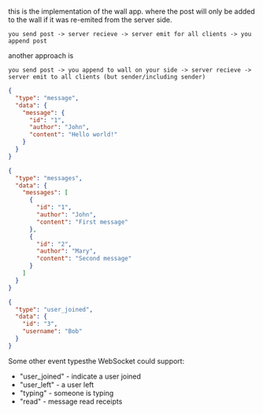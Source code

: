 this is the implementation of the wall app. where the post will only be added to the wall if it was re-emited from the server side. 
```
you send post -> server recieve -> server emit for all clients -> you append post
```
another approach is

```
you send post -> you append to wall on your side -> server recieve -> server emit to all clients (but sender/including sender)
```



```json
{
  "type": "message", 
  "data": {
    "message": {
      "id": "1", 
      "author": "John", 
      "content": "Hello world!" 
    } 
  } 
} 

{
  "type": "messages", 
  "data": {
    "messages": [
      {
        "id": "1", 
        "author": "John", 
        "content": "First message" 
      }, 
      {
        "id": "2", 
        "author": "Mary", 
        "content": "Second message"      
      } 
    ] 
  } 
} 

{
  "type": "user_joined", 
  "data": {
    "id": "3",
    "username": "Bob" 
  } 
} 
```


Some other event typesthe WebSocket could support:

- "user_joined" - indicate a user joined 
- "user_left" - a user left
- "typing" - someone is typing 
- "read" - message read receipts
